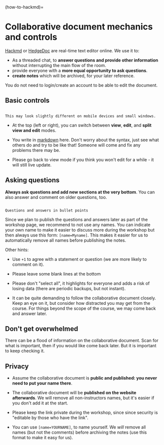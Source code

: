 (how-to-hackmd)=
# Collaborative document mechanics and controls

[Hackmd](https://hackmd.io) or  [HedgeDoc](https://hedgedoc.org/) are real-time text editor online.  We use it to:
* As a threaded chat, to **answer questions and provide other information** without
  interrupting the main flow of the room.
* provide everyone with a **more equal opportunity to ask questions**.
* **create notes** which will be archived, for your later reference.

You do not need to login/create an account to be able to edit the document.

## Basic controls

```{figure} img/hackmd--controls.png

This may look slightly different on mobile devices and small windows.
```

- At the top (left or right), you can switch between **view**,
  **edit**, and **split view and edit** modes.

- You write in [markdown](https://commonmark.org/help/) here.  Don't
  worry about the syntax, just see what others do and try to be like
  that!  Someone will come and fix any problems there may be.

- Please go back to view mode if you think you won't edit for a
  while - it will still live update.


## Asking questions

**Always ask questions and add new sections at the very bottom**.
You can also answer and comment on older questions, too.

```{figure} img/hackmd--questions2.png

Questions and answers in bullet points
```

Since we plan to publish the questions and answers later as part
of the workshop page, we recommend to not use any names. You can indicate
your own name to make it easier to discuss more during the workshop but
then always use this form: `[name=Myname]`. This makes it easier for
us to automatically remove all names before publishing the notes.

Other hints:

- Use `+1` to agree with a statement or question (we are more likely
  to comment on it).

- Please leave some blank lines at the bottom

- Please don't "select all", it highlights for everyone and adds a
  risk of losing data (there are periodic backups, but not instant).

- It can be quite demanding to follow the collaborative document closely.  Keep an eye
  on it, but consider how distracted you may get from the course.  For
  things beyond the scope of the course, we may come back and answer
  later.


## Don't get overwhelmed

There can be a flood of information on the collaborative document.  Scan for what is
important, then if you would like come back later.  But it is
important to keep checking it.


## Privacy

- Assume the collaborative document is **public and published: you never
  need to put your name there**.

- The collaborative document will be **published on the website afterwards**.  We will
  remove all non-instructors names, but it's easier if you don't add
  it at the start.

- Please keep the link private during the workshop, since since
  security is "editable by those who have the link".

- You can use `[name=YOURNAME]`, to name yourself.  We *will* remove
  all names (but not the comments) before archiving the notes (use
  this format to make it easy for us).
